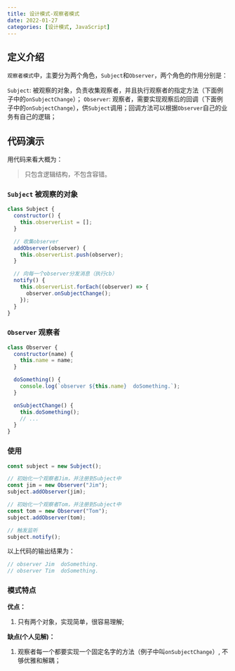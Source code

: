 ```yaml
---
title: 设计模式-观察者模式
date: 2022-01-27
categories: [设计模式, JavaScript]
---
```


## 定义介绍

`观察者模式`中，主要分为两个角色，`Subject`和`Observer`，两个角色的作用分别是：

`Subject`: 被观察的对象，负责收集观察者，并且执行观察者的指定方法（下面例子中的`onSubjectChange`）；
`Observer`: 观察者，需要实现观察后的回调（下面例子中的`onSubjectChange`），供`Subject`调用；回调方法可以根据`Observer`自己的业务有自己的逻辑；

## 代码演示

用代码来看大概为：

> 只包含逻辑结构，不包含容错。

### `Subject` 被观察的对象

```javascript
class Subject {
  constructor() {
    this.observerList = [];
  }

  // 收集observer
  addObserver(observer) {
    this.observerList.push(observer);
  }

  // 向每一个observer分发消息（执行cb）
  notify() {
    this.observerList.forEach((observer) => {
      observer.onSubjectChange();
    });
  }
}
```

### `Observer` 观察者

```javascript
class Observer {
  constructor(name) {
    this.name = name;
  }

  doSomething() {
    console.log(`observer ${this.name}  doSomething.`);
  }

  onSubjectChange() {
    this.doSomething();
    // ...
  }
}
```

### 使用

```javascript
const subject = new Subject();

// 初始化一个观察者Jim，并注册到Subject中
const jim = new Observer("Jim");
subject.addObserver(jim);

// 初始化一个观察者Tom，并注册到Subject中
const tom = new Observer("Tom");
subject.addObserver(tom);

// 触发监听
subject.notify();
```

以上代码的输出结果为：

```javascript
// observer Jim  doSomething.
// observer Tim  doSomething.
```

### 模式特点

**优点：**

1. 只有两个对象，实现简单，很容易理解;

**缺点(个人见解)：**

1. 观察者每一个都要实现一个固定名字的方法（例子中叫`onSubjectChange`）, 不够优雅和解耦；
